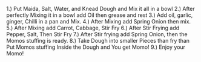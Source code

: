 1.) Put Maida, Salt, Water, and Knead Dough and Mix it all in a bowl
2.) After perfectly Mixing it in a bowl add Oil then grease and rest
3.) Add oil, garlic, ginger, Chilli in a pan and Mix.
4.) After Mixing add Spring Onion then mix.
5.) After Mixing add Carrot, Cabbage, Stir Fry
6.) After Stir Frying add Pepper, Salt, Then Stir Fry
7.) After Stir frying add Spring Onion, then the Momos stuffing is ready.
8.) Take Dough into smaller Pieces than fry than Put Momos stuffing Inside the Dough and You get Momo!
9.) Enjoy your Momo!